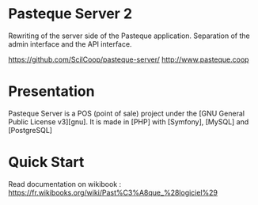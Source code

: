 # Pasteque Server 2
Rewriting of the server side of the Pasteque application. Separation of the admin interface and the API interface.

https://github.com/ScilCoop/pasteque-server/
http://www.pasteque.coop

# Presentation
Pasteque Server is a POS (point of sale) project under the [GNU General Public License v3][gnu]. It is made in [PHP] with [Symfony], [MySQL] and [PostgreSQL]

# Quick Start
Read documentation on wikibook : https://fr.wikibooks.org/wiki/Past%C3%A8que_%28logiciel%29
